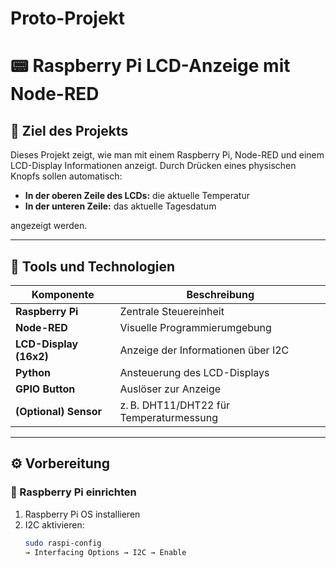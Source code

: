 # Proto-Projekt
# 📟 Raspberry Pi LCD-Anzeige mit Node-RED

## 🎯 Ziel des Projekts

Dieses Projekt zeigt, wie man mit einem Raspberry Pi, Node-RED und einem LCD-Display Informationen anzeigt. Durch Drücken eines physischen Knopfs sollen automatisch:

- **In der oberen Zeile des LCDs:** die aktuelle Temperatur
- **In der unteren Zeile:** das aktuelle Tagesdatum

angezeigt werden.

---

## 🧰 Tools und Technologien

| Komponente            | Beschreibung                              |
|-----------------------|-------------------------------------------|
| **Raspberry Pi**      | Zentrale Steuereinheit                    |
| **Node-RED**          | Visuelle Programmierumgebung              |
| **LCD-Display (16x2)**| Anzeige der Informationen über I2C       |
| **Python**            | Ansteuerung des LCD-Displays              |
| **GPIO Button**       | Auslöser zur Anzeige                      |
| **(Optional) Sensor** | z. B. DHT11/DHT22 für Temperaturmessung   |

---

## ⚙️ Vorbereitung

### 🔌 Raspberry Pi einrichten

1. Raspberry Pi OS installieren
2. I2C aktivieren:
   ```bash
   sudo raspi-config
   → Interfacing Options → I2C → Enable
